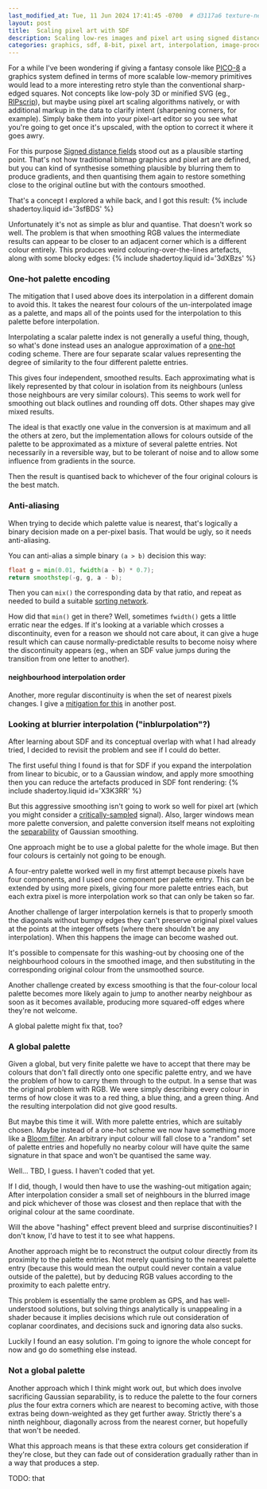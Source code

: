 ```yaml
---
last_modified_at: Tue, 11 Jun 2024 17:41:45 -0700  # d3117a6 texture-neighbourhood-problem-solved
layout: post
title:  Scaling pixel art with SDF
description: Scaling low-res images and pixel art using signed distance fields, smoothing, and re-quantisation.
categories: graphics, sdf, 8-bit, pixel art, interpolation, image-processing
---
```

For a while I've been wondering if giving a fantasy console like [PICO-8][] a
graphics system defined in terms of more scalable low-memory primitives would
lead to a more interesting retro style than the conventional sharp-edged
squares.  Not concepts like low-poly 3D or minified SVG (eg., [RIPscrip][]),
but maybe using pixel art scaling algorithms natively, or with additional
markup in the data to clarify intent (sharpening corners, for example).  Simply
bake them into your pixel-art editor so you see what you're going to get once
it's upscaled, with the option to correct it where it goes awry.

For this purpose [Signed distance fields][SDF] stood out as a plausible
starting point.  That's not how traditional bitmap graphics and pixel art are
defined, but you can kind of synthesise something plausible by blurring them to
produce gradients, and then quantising them again to restore something close to
the original outline but with the contours smoothed.

That's a concept I explored a while back, and I got this result:
{% include shadertoy.liquid id='3sfBDS' %}

Unfortunately it's not as simple as blur and quantise.  That doesn't work so
well.  The problem is that when smoothing RGB values the intermediate results
can appear to be closer to an adjacent corner which is a different colour
entirely.  This produces weird colouring-over-the-lines artefacts, along with
some blocky edges:
{% include shadertoy.liquid id='3dXBzs' %}

### One-hot palette encoding
The mitigation that I used above does its interpolation in a different domain
to avoid this.  It takes the nearest four colours of the un-interpolated image
as a palette, and maps all of the points used for the interpolation to this
palette before interpolation.

Interpolating a scalar palette index is not generally a useful thing, though,
so what's done instead uses an analogue approximation of a [one-hot][] coding scheme.  There are four
separate scalar values representing the degree of similarity to the four
different palette entries.

This gives four independent, smoothed results.  Each approximating what is
likely represented by that colour in isolation from its neighbours (unless
those neighbours are very similar colours).  This seems to work well for
smoothing out black outlines and rounding off dots.  Other shapes may give
mixed results.

The ideal is that exactly one value in the conversion is at maximum and all the
others at zero, but the implementation allows for colours outside of the
palette to be approximated as a mixture of several palette entries.  Not
necessarily in a reversible way, but to be tolerant of noise and to allow some
influence from gradients in the source.

Then the result is quantised back to whichever of the four original colours is
the best match.

### Anti-aliasing
When trying to decide which palette value is nearest, that's logically a binary
decision made on a per-pixel basis.  That would be ugly, so it needs
anti-aliasing.

You can anti-alias a simple binary `(a > b)` decision this way:
```glsl
float g = min(0.01, fwidth(a - b) * 0.7);
return smoothstep(-g, g, a - b);
```

Then you can `mix()` the corresponding data by that ratio, and repeat as needed
to build a suitable [sorting network][].

How did that `min()` get in there?  Well, sometimes `fwidth()` gets a little
erratic near the edges.  If it's looking at a variable which crosses a
discontinuity, even for a reason we should not care about, it can give a huge
result which can cause normally-predictable results to become noisy where the
discontinuity appears (eg., when an SDF value jumps during the transition from
one letter to another).

#### neighbourhood interpolation order
Another, more regular discontinuity is when the set of nearest pixels changes.
I give a [mitigation for this](/texture-neighbourhood-sampling) in another
post.

### Looking at blurrier interpolation ("inblurpolation"?)
After learning about SDF and its conceptual overlap with what I had already
tried, I decided to revisit the problem and see if I could do better.

The first useful thing I found is that for SDF if you expand the interpolation
from linear to bicubic, or to a Gaussian window, and apply more smoothing then
you can reduce the artefacts produced in SDF font rendering:
{% include shadertoy.liquid id='X3K3RR' %}

But this aggressive smoothing isn't going to work so well for pixel art (which
you might consider a [critically-sampled][] signal).  Also, larger windows mean
more palette conversion, and palette conversion itself means not exploiting the
[separability][separable filter] of Gaussian smoothing.

One approach might be to use a global palette for the whole image.  But then
four colours is certainly not going to be enough.

A four-entry palette worked well in my first attempt because pixels have four
components, and I used one component per palette entry.  This can be extended
by using more pixels, giving four more palette entries each, but each extra
pixel is more interpolation work so that can only be taken so far.

Another challenge of larger interpolation kernels is that to properly smooth
the diagonals without bumpy edges they can't preserve original pixel values at
the points at the integer offsets (where there shouldn't be any interpolation).  When
this happens the image can become washed out.

It's possible to compensate for this washing-out by choosing one of the
neighbourhood colours in the smoothed image, and then substituting in the
corresponding original colour from the unsmoothed source.

Another challenge created by excess smoothing is that the four-colour local
palette becomes more likely again to jump to another nearby neighbour as soon
as it becomes available, producing more squared-off edges where they're not welcome.

A global palette might fix that, too?

### A global palette

Given a global, but very finite palette we have to accept that there may be
colours that don't fall directly onto one specific palette entry, and we have
the problem of how to carry them through to the output.  In a sense that was
the original problem with RGB.  We were simply describing every colour in terms
of how close it was to a red thing, a blue thing, and a green thing.  And the
resulting interpolation did not give good results.

But maybe this time it will.  With more palette entries, which are suitably
chosen.  Maybe instead of a one-hot scheme we now have something more like a
[Bloom filter][].  An arbitrary input colour will fall close to a "random"
set of palette entries and hopefully no nearby colour will have quite the same
signature in that space and won't be quantised the same way.

Well... TBD, I guess.  I haven't coded that yet.

If I did, though, I would then have to use the washing-out mitigation again;
After interpolation consider a small set of neighbours in the blurred image and
pick whichever of those was closest and then replace that with the original
colour at the same coordinate.

Will the above "hashing" effect prevent bleed and surprise discontinuities?  I
don't know, I'd have to test it to see what happens.

Another approach might be to reconstruct the output colour directly from its proximity to the
palette entries.  Not merely quantising to the nearest palette entry (because
this would mean the output could never contain a value outside of the palette),
but by deducing RGB values according to the proximity to each palette entry.

This problem is essentially the same problem as GPS, and has well-understood
solutions, but solving things analytically is unappealing in a shader because
it implies decisions which rule out consideration of coplanar coordinates, and
decisions suck and ignoring data also sucks.

Luckily I found an easy solution.  I'm going to ignore the whole concept for
now and go do something else instead.

### Not a global palette

Another approach which I think might work out, but which does involve
sacrificing Gaussian separability, is to reduce the palette to the four corners
_plus_ the four extra corners which are nearest to becoming active, with those extras
being down-weighted as they get further away.  Strictly there's a ninth
neighbour, diagonally across from the nearest corner, but hopefully that won't
be needed.

What this approach means is that these extra colours get consideration if
they're close, but they can fade out of consideration gradually rather than in
a way that produces a step.

TODO: that

[PICO-8]: <https://www.lexaloffle.com/pico-8.php>
[Pixel-art scaling]: <https://en.wikipedia.org/wiki/Pixel-art_scaling_algorithms>
[SDF]: <https://en.wikipedia.org/wiki/Signed_distance_function>
[one-hot]: <https://en.wikipedia.org/wiki/One-hot>
[sorting network]: <https://en.wikipedia.org/wiki/Sorting_network>
[RIPscrip]: <https://en.wikipedia.org/wiki/Remote_Imaging_Protocol>
[critically-sampled]: <https://en.wikipedia.org/wiki/Nyquist-Shannon_sampling_theorem#Critical_frequency>
[separable filter]: <https://en.wikipedia.org/wiki/Separable_filter>
[Bloom filter]: <https://en.wikipedia.org/wiki/Bloom_filter>
